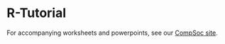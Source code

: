 # R-Tutorial

For accompanying worksheets and powerpoints, see our [CompSoc site](https://sites.google.com/g.ucla.edu/compsoc/compsoc-tutorials/intro-to-r). 

